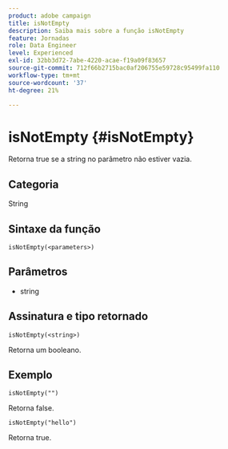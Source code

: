 ```yaml
---
product: adobe campaign
title: isNotEmpty
description: Saiba mais sobre a função isNotEmpty
feature: Jornadas
role: Data Engineer
level: Experienced
exl-id: 32bb3d72-7abe-4220-acae-f19a09f83657
source-git-commit: 712f66b2715bac0af206755e59728c95499fa110
workflow-type: tm+mt
source-wordcount: '37'
ht-degree: 21%

---
```


# isNotEmpty {#isNotEmpty}

Retorna true se a string no parâmetro não estiver vazia.

## Categoria

String

## Sintaxe da função

`isNotEmpty(<parameters>)`

## Parâmetros

* string

## Assinatura e tipo retornado

`isNotEmpty(<string>)`

Retorna um booleano.

## Exemplo

`isNotEmpty("")`

Retorna false.

`isNotEmpty("hello")`

Retorna true.
